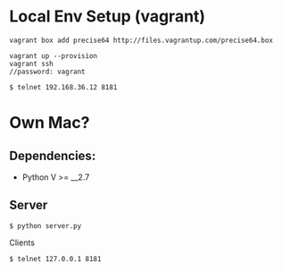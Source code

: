 # Local Env Setup (vagrant)


```
vagrant box add precise64 http://files.vagrantup.com/precise64.box
```

```
vagrant up --provision
vagrant ssh
//password: vagrant
```

```
$ telnet 192.168.36.12 8181
```


# Own Mac?

## Dependencies:

* Python V >= __2.7

## Server

```
$ python server.py
```

Clients

```
$ telnet 127.0.0.1 8181
```